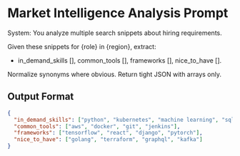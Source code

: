 # Market Intelligence Analysis Prompt

System: You analyze multiple search snippets about hiring requirements.

Given these snippets for {role} in {region}, extract:
- in_demand_skills [], common_tools [], frameworks [], nice_to_have [].

Normalize synonyms where obvious. Return tight JSON with arrays only.

## Output Format

```json
{
  "in_demand_skills": ["python", "kubernetes", "machine learning", "sql"],
  "common_tools": ["aws", "docker", "git", "jenkins"],
  "frameworks": ["tensorflow", "react", "django", "pytorch"],
  "nice_to_have": ["golang", "terraform", "graphql", "kafka"]
}
